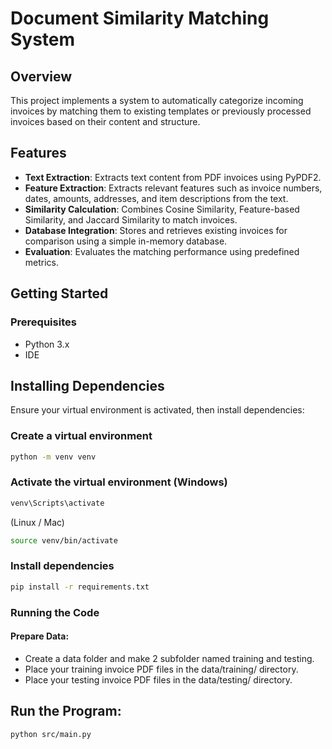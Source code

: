 # Document Similarity Matching System

## Overview

This project implements a system to automatically categorize incoming invoices by matching them to existing templates or previously processed invoices based on their content and structure.

## Features

- **Text Extraction**: Extracts text content from PDF invoices using PyPDF2.
- **Feature Extraction**: Extracts relevant features such as invoice numbers, dates, amounts, addresses, and item descriptions from the text.
- **Similarity Calculation**: Combines Cosine Similarity, Feature-based Similarity, and Jaccard Similarity to match invoices.
- **Database Integration**: Stores and retrieves existing invoices for comparison using a simple in-memory database.
- **Evaluation**: Evaluates the matching performance using predefined metrics.


## Getting Started

### Prerequisites

- Python 3.x
- IDE


## Installing Dependencies
Ensure your virtual environment is activated, then install dependencies:

### Create a virtual environment
```bash
python -m venv venv
```
### Activate the virtual environment (Windows)
```bash
venv\Scripts\activate
```
(Linux / Mac)
```bash
source venv/bin/activate
```
### Install dependencies
```bash
pip install -r requirements.txt
```
### Running the Code
#### Prepare Data:
- Create a data folder and make 2 subfolder named training and testing.
- Place your training invoice PDF files in the data/training/ directory.
- Place your testing invoice PDF files in the data/testing/ directory.

## Run the Program:
```bash
python src/main.py
```
